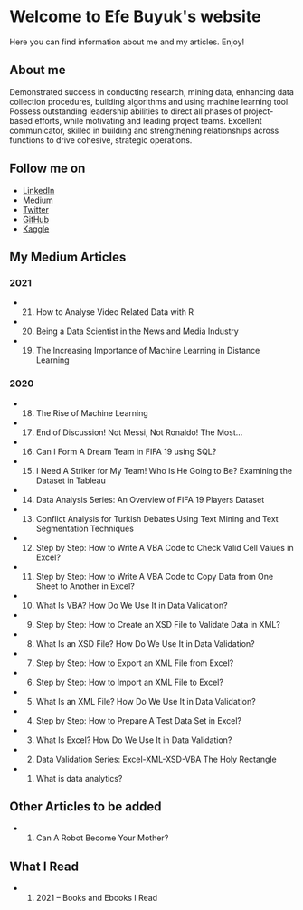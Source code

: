 # Welcome to Efe Buyuk's website

Here you can find information about me and my articles. Enjoy!

## About me

Demonstrated success in conducting research, mining data, enhancing data collection procedures, building algorithms and using machine learning tool. Possess outstanding leadership abilities to direct all phases of project-based efforts, while motivating and leading project teams. Excellent communicator, skilled in building and strengthening relationships across functions to drive cohesive, strategic operations.

## Follow me on
- [LinkedIn](https://www.linkedin.com/in/efebuyuk/)
- [Medium](https://efebuyuk.medium.com/)
- [Twitter](https://twitter.com/efebuyuk23)
- [GitHub](https://github.com/efebuyuk)
- [Kaggle](https://www.kaggle.com/efebuyuk)


## My Medium Articles
### 2021
- 21. How to Analyse Video Related Data with R
- 20. Being a Data Scientist in the News and Media Industry
- 19. The Increasing Importance of Machine Learning in Distance Learning
### 2020
- 18. The Rise of Machine Learning
- 17. End of Discussion! Not Messi, Not Ronaldo! The Most…
- 16. Can I Form A Dream Team in FIFA 19 using SQL?
- 15. I Need A Striker for My Team! Who Is He Going to Be? Examining the Dataset in Tableau
- 14. Data Analysis Series: An Overview of FIFA 19 Players Dataset
- 13. Conflict Analysis for Turkish Debates Using Text Mining and Text Segmentation Techniques
- 12. Step by Step: How to Write A VBA Code to Check Valid Cell Values in Excel?
- 11. Step by Step: How to Write A VBA Code to Copy Data from One Sheet to Another in Excel?
- 10. What Is VBA? How Do We Use It in Data Validation?
- 9. Step by Step: How to Create an XSD File to Validate Data in XML?
- 8. What Is an XSD File? How Do We Use It in Data Validation?
- 7. Step by Step: How to Export an XML File from Excel?
- 6. Step by Step: How to Import an XML File to Excel?
- 5. What Is an XML File? How Do We Use It in Data Validation?
- 4. Step by Step: How to Prepare A Test Data Set in Excel?
- 3. What Is Excel? How Do We Use It in Data Validation?
- 2. Data Validation Series: Excel-XML-XSD-VBA The Holy Rectangle
- 1. What is data analytics?

## Other Articles to be added
- 1. Can A Robot Become Your Mother?

## What I Read
- 1. 2021 – Books and Ebooks I Read


